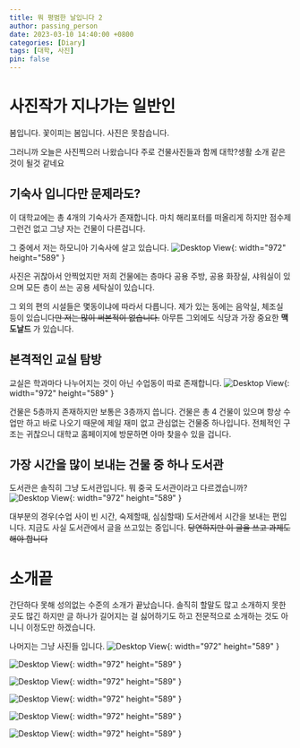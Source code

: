 ```yaml
---
title: 뭐 평범한 날입니다 2
author: passing_person
date: 2023-03-10 14:40:00 +0800
categories: [Diary]
tags: [대학, 사진]
pin: false
---
```


# 사진작가 지나가는 일반인

봄입니다. 꽃이피는 봄입니다.
사진은 못참습니다. 

그러니까 오늘은 사진찍으러 나왔습니다
주로 건물사진들과 함께 대학?생활 소개 같은 것이 될것 같네요

## 기숙사 입니다만 문제라도?

이 대학교에는 총 4개의 기숙사가 존재합니다. 
마치 해리포터를 떠올리게 하지만 점수제 그런건 없고 그냥 자는 건물이 다른겁니다. 

그 중에서 저는 하모니아 기숙사에 살고 있습니다. 
![Desktop View](/assets/img/20230310_055516310_iOS.jpg){: width="972" height="589" }

사진은 귀찮아서 안찍었지만 저희 건물에는 층마다 공용 주방, 공용 화장실, 샤워실이 있으며 모든 층이 쓰는 공용 세탁실이 있습니다. 

그 외의 편의 시설들은 몇동이냐에 따라서 다릅니다. 제가 있는 동에는 음악실, 체조실 등이 있습니다~~만 저는 많이 써본적이 없습니다.~~
아무튼 그외에도 식당과 가장 중요한 __맥도날드__ 가 있습니다.

## 본격적인 교실 탐방

교실은 학과마다 나누어지는 것이 아닌 수업동이 따로 존재합니다. 
![Desktop View](/assets/img/20230310_061803470_iOS.jpg){: width="972" height="589" }

건물은 5층까지 존재하지만 보통은 3층까지 씁니다. 건물은 총 4 건물이 있으며 항상 수업만 하고 바로 나오기 때문에 제일 재미 없고 관심없는 건물중 하나입니다.
전체적인 구조는 귀찮으니 대학교 홈페이지에 방문하면 아마 찾을수 있을 겁니다. 

## 가장 시간을 많이 보내는 건물 중 하나 도서관

도서관은 솔직히 그냥 도서관입니다. 뭐 중국 도서관이라고 다르겠습니까?
![Desktop View](/assets/img/20230310_061544980_iOS.jpg){: width="972" height="589" }

대부분의 경우(수업 사이 빈 시간, 숙제할때, 심심할때) 도서관에서 시간을 보내는 편입니다. 
지금도 사실 도서관에서 글을 쓰고있는 중입니다. ~~당연하지만 이 글을 쓰고 과제도 해야 합니다~~

# 소개끝

간단하다 못해 성의없는 수준의 소개가 끝났습니다. 
솔직히 할말도 많고 소개하지 못한 곳도 많긴 하지만 글 하나가 길어지는 걸 싫어하기도 하고 전문적으로 소개하는 것도 아니니 이정도만 하겠습니다. 

나머지는 그냥 사진들 입니다. 
![Desktop View](/assets/img/20230310_055659760_iOS.jpg){: width="972" height="589" }

![Desktop View](/assets/img/20230310_060943160_iOS.jpg){: width="972" height="589" }

![Desktop View](/assets/img/20230310_061326020_iOS.jpg){: width="972" height="589" }

![Desktop View](/assets/img/20230310_061941190_iOS.jpg){: width="972" height="589" }

![Desktop View](/assets/img/20230310_062533760_iOS.jpg){: width="972" height="589" }

![Desktop View](/assets/img/20230310_062600400_iOS.jpg){: width="972" height="589" }